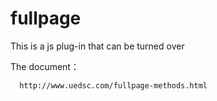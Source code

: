 # fullpage
This is a js plug-in that can be turned over



The document： 

      http://www.uedsc.com/fullpage-methods.html
